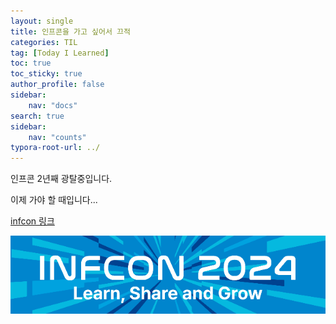 ```yaml
---
layout: single
title: 인프콘을 가고 싶어서 끄적
categories: TIL
tag: [Today I Learned]
toc: true
toc_sticky: true
author_profile: false
sidebar:
    nav: "docs"
search: true
sidebar:
    nav: "counts"
typora-root-url: ../
---
```


인프콘 2년째 광탈중입니다.

이제 가야 할 때입니다...

[infcon 링크](https://www.inflearn.com/conf/infcon-2024/share?year=2024&id=1009710&hash=yousd179%40b2455908&name=kamser)

![image-20240703185805982](/images/2024-07-03-infcon-20240703/image-20240703185805982.png)
